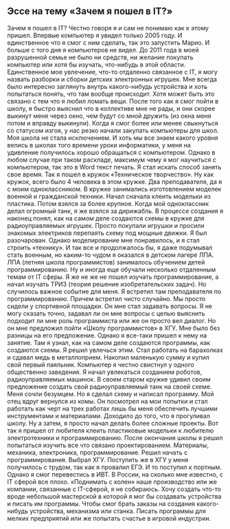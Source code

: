 ## Эссе на тему «Зачем я пошел в IT?»

Зачем я пошел в IT? Честно говоря я и сам не понимаю как к этому пришел. Впервые компьютер я увидел только 2005 году. И единственное что я смог с ним сделать, так это запустить Марио. И больше с того дня я компьютеров не видел. До 2011 года в моей разрушенной семье не было ни средств, ни желание покупать компьютер или хотя бы изучать, что-нибудь в этой области. Единственное мое увлечение, что-то отдаленно связанное с IT, я могу назвать разборки и сборки детских электронных игрушек. Мне всегда было интересно заглянуть внутрь какого-нибудь устройства и хоть попытаться понять, что там вообще происходит. Хотя может быть это связано с тем что я любил ломать вещи.  После того как я смог пойти в школу, я быстро выяснил что в коллективе мне не рады, и они скорее выкинут меня через окно, чем будут со мной дружить (из окна меня потом и вправду выкинули). Когда я смог более или менее свыкнуться со статусом изгоя, у нас резко начали закупать компьютеры для школ. Моя школа не стала исключением. И хоть мы все знаем какого уровня велись в школах того времени уроки информатики, у меня на удивление получилось хорошо обращаться с компьютером. Однако в любом случае при таком раскладе, максимум чему я мог научиться с компьютером, так это в Word текст печать. Я стал искать способ занять свое время. Так я пошел в кружок «Техническое творчество». Ну как кружок, всего было 4 человека в этом кружке. Два преподавателя, да я с моим одноклассником. В кружке занимались изготовлением моделек военной и гражданской техники. Начал сначала клеить модельки из пластика. Потом взялся за более крупное. Когда мой одноклассник делал огромный танк, я же взялся за дирижабль. В процессе создания я наконец понял, как на самом деле создаются схемы в кружке для радиоуправляемых игрушек. Просто покупали игрушки и просили знакомых электриков перепаять схему под мощные движки. Я был разочарован. Однако моделирование мне понравилось, и я стал строить «технику». И так все и продолжалось бы, я даже подумывал стать военным, но каким-то чудом я оказался в детском лагере ЛПА. ЛПА (летняя школа программистов) занималось обучением детей программированию. Ну и иногда еще обучали несколько отдаленным темам от IT сферы. Я же не же не пошел изучать программирование, а начал изучать ТРИЗ (теория решение изобретательских задач). Но случилось важное событие для меня. Я встретил там преподавателя по программированию. Причем встретил чисто случайно. Мы просто сидели у спортивной площадки. Он мне стал задавать вопросы. Я не могу сказать точно, задавал ли он мне вопросы с целью выяснить подходит ли мне роль программиста или же он просто вел диалог. Но он мне предложил пойти «Школу программистов» в ХГУ. Мне было без разницы на его предложение. Однако я все-таки пришел к нему на занятие. Там я узнал, как на самом деле создаются программы, как создаются схемы. Я решил увлечься этим. Стал работать на барахолках и сдавал медь в металлоприем. Накопил маленькую сумму и купил свой первый паяльник. Компьютер я честно свистнул у одного общественно заведения. Я начал увлекаться созданием роботов, радиоуправляемых машинок. В своем старом кружке удивил своим предложение создать свой радиоуправляемый танк на своей схеме. Меня сочли безумцем. Но я сделал схему и написал программу. Мой отец вдруг вернулся из комы. Он посмотрел на мои попытки и стал работать как черт на трех работах лишь бы меня обеспечить лучшими инструментами и материалами. Доходило до того, что я прогуливал школу. Ну а затем, я просто начал делать более сложные проекты. Вот так я пришел от любителя клеить пластиковые модельки к любителю электротехники и программированию. После окончания школы я решил попытаться изучить все что связано проектированием. Материалы, механика, электроника, программирование. Решил начать с программирования. Выбрал ХГУ.  Поступить же в ХГУ у меня получилось с трудом, так как я провалил ЕГЭ. И то поступил к портным. Однако я смог перевестись в ИВТ. 
В России, на сколько мне известно, с IT сферой все плохо. «Поднимать с колен» наше производство или же компании, связанные с IT-сферой, я не собираюсь. Хочу создать что-то вроде небольшой мастерской в которой я мог бы создавать устройства и писать им программы. Чтобы смог брать заказы на создания какого-нибудь устройства, механизма или станка. Писать программы для мелких предприятий или же попытать счастье в игровой индустрии. 
